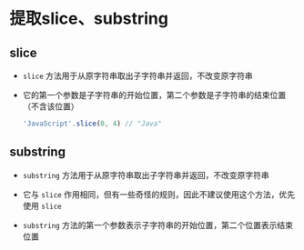 # 提取slice、substring

## slice

  - `slice` 方法用于从原字符串取出子字符串并返回，不改变原字符串

  - 它的第一个参数是子字符串的开始位置，第二个参数是子字符串的结束位置（不含该位置）

    ```js
    'JavaScript'.slice(0, 4) // "Java"
    ```

## substring

  - `substring` 方法用于从原字符串取出子字符串并返回，不改变原字符串

  - 它与 `slice` 作用相同，但有一些奇怪的规则，因此不建议使用这个方法，优先使用 `slice`

  - `substring` 方法的第一个参数表示子字符串的开始位置，第二个位置表示结束位置
